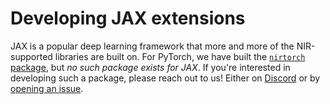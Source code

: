 # Developing JAX extensions

JAX is a popular deep learning framework that more and more of the NIR-supported libraries are built on.
For PyTorch, we have built the [`nirtorch` package](https://github.com/neuromorphs/nirtorch), but *no such package exists for JAX*.
If you're interested in developing such a package, please reach out to us!
Either on [Discord](https://discord.gg/JRMRGP9h3c) or by [opening an issue](https://github.com/neuromorphs/NIR/issues).